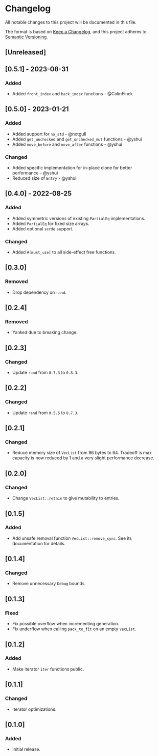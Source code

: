 # Changelog

All notable changes to this project will be documented in this file.

The format is based on [Keep a Changelog](https://keepachangelog.com/en/1.1.0/), and this project adheres to
[Semantic Versioning](https://semver.org/spec/v2.0.0.html).

## [Unreleased]

## [0.5.1] - 2023-08-31

### Added

 - Added `front_index` and `back_index` functions - @ColinFinck

## [0.5.0] - 2023-01-21

### Added

 - Added support for `no_std` - @notgull
 - Added `get_unchecked` and `get_unchecked_mut` functions - @yshui
 - Added `move_before` and `move_after` functions - @yshui

### Changed

 - Added specific implementation for in-place clone for better performance - @yshui
 - Reduced size of `Entry` - @yshui

## [0.4.0] - 2022-08-25

### Added

 - Added symmetric versions of existing `PartialEq` implementations.
 - Added `PartialEq` for fixed size arrays.
 - Added optional `serde` support.

### Changed

 - Added `#[must_use]` to all side-effect free functions.

## [0.3.0]

### Removed

 - Drop dependency on `rand`.

## [0.2.4]

### Removed

 - Yanked due to breaking change.

## [0.2.3]

### Changed

 - Update `rand` from `0.7.3` to `0.8.3`.

## [0.2.2]

### Changed
 
 - Update `rand` from `0.5.5` to `0.7.3`.

## [0.2.1]

### Changed

 - Reduce memory size of `VecList` from 96 bytes to 64. Tradeoff is max capacity is now reduced by 1 and a very slight
   performance decrease.

## [0.2.0]

### Changed

 - Change `VecList::retain` to give mutability to entries.

## [0.1.5]

### Added

 - Add unsafe removal function `VecList::remove_sync`. See its documentation for details.

## [0.1.4]

### Changed

 - Remove unnecessary `Debug` bounds.

## [0.1.3]

### Fixed

 - Fix possible overflow when incrementing generation.
 - Fix underflow when calling `pack_to_fit` on an empty `VecList`.

## [0.1.2]

### Added

 - Make iterator `iter` functions public.

## [0.1.1]

### Changed

 - Iterator optimizations.

## [0.1.0]

### Added

 - Initial release.
